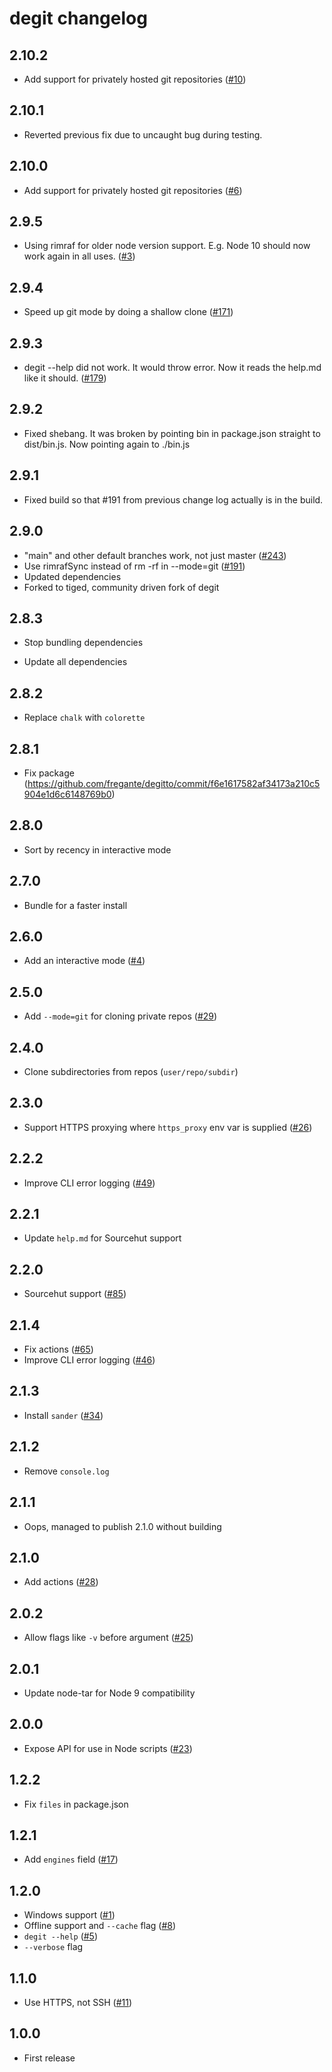 # degit changelog

## 2.10.2
* Add support for privately hosted git repositories ([#10](https://github.com/tiged/tiged/pull/10))

## 2.10.1
* Reverted previous fix due to uncaught bug during testing.

## 2.10.0
* Add support for privately hosted git repositories ([#6](https://github.com/tiged/tiged/pull/6))

## 2.9.5
* Using rimraf for older node version support. E.g. Node 10 should now work again in all uses. ([#3](https://github.com/tiged/tiged/pull/3)) 

## 2.9.4
* Speed up git mode by doing a shallow clone ([#171](https://github.com/Rich-Harris/degit/pull/171))

## 2.9.3
* degit --help did not work. It would throw error. Now it reads the help.md like it should. ([#179](https://github.com/Rich-Harris/degit/pull/179))

## 2.9.2
* Fixed shebang. It was broken by pointing bin in package.json straight to dist/bin.js. Now pointing again to ./bin.js

## 2.9.1
* Fixed build so that #191 from previous change log actually is in the build.

## 2.9.0
* "main" and other default branches work, not just master ([#243](https://github.com/Rich-Harris/degit/pull/243))
* Use rimrafSync instead of rm -rf in --mode=git ([#191](https://github.com/Rich-Harris/degit/pull/191))
* Updated dependencies
* Forked to tiged, community driven fork of degit

## 2.8.3

* Stop bundling dependencies

* Update all dependencies

## 2.8.2

* Replace `chalk` with `colorette`

## 2.8.1

* Fix package (https://github.com/fregante/degitto/commit/f6e1617582af34173a210c5904e1d6c6148769b0)

## 2.8.0

* Sort by recency in interactive mode

## 2.7.0

* Bundle for a faster install

## 2.6.0

* Add an interactive mode ([#4](https://github.com/Rich-Harris/degit/issues/4))

## 2.5.0

* Add `--mode=git` for cloning private repos ([#29](https://github.com/Rich-Harris/degit/pull/29))

## 2.4.0

* Clone subdirectories from repos (`user/repo/subdir`)

## 2.3.0

* Support HTTPS proxying where `https_proxy` env var is supplied ([#26](https://github.com/Rich-Harris/degit/issues/26))

## 2.2.2

- Improve CLI error logging ([#49](https://github.com/Rich-Harris/degit/pull/49))

## 2.2.1

- Update `help.md` for Sourcehut support

## 2.2.0

- Sourcehut support ([#85](https://github.com/Rich-Harris/degit/pull/85))

## 2.1.4

- Fix actions ([#65](https://github.com/Rich-Harris/degit/pull/65))
- Improve CLI error logging ([#46](https://github.com/Rich-Harris/degit/pull/46))

## 2.1.3

- Install `sander` ([#34](https://github.com/Rich-Harris/degit/issues/34))

## 2.1.2

- Remove `console.log`

## 2.1.1

- Oops, managed to publish 2.1.0 without building

## 2.1.0

- Add actions ([#28](https://github.com/Rich-Harris/degit/pull/28))

## 2.0.2

- Allow flags like `-v` before argument ([#25](https://github.com/Rich-Harris/degit/issues/25))

## 2.0.1

- Update node-tar for Node 9 compatibility

## 2.0.0

- Expose API for use in Node scripts ([#23](https://github.com/Rich-Harris/degit/issues/23))

## 1.2.2

- Fix `files` in package.json

## 1.2.1

- Add `engines` field ([#17](https://github.com/Rich-Harris/degit/issues/17))

## 1.2.0

- Windows support ([#1](https://github.com/Rich-Harris/degit/issues/1))
- Offline support and `--cache` flag ([#8](https://github.com/Rich-Harris/degit/issues/8))
- `degit --help` ([#5](https://github.com/Rich-Harris/degit/issues/5))
- `--verbose` flag

## 1.1.0

- Use HTTPS, not SSH ([#11](https://github.com/Rich-Harris/degit/issues/11))

## 1.0.0

- First release

